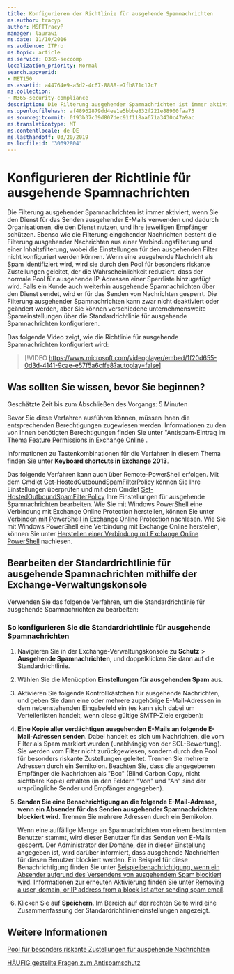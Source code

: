 ```yaml
---
title: Konfigurieren der Richtlinie für ausgehende Spamnachrichten
ms.author: tracyp
author: MSFTTracyP
manager: laurawi
ms.date: 11/10/2016
ms.audience: ITPro
ms.topic: article
ms.service: O365-seccomp
localization_priority: Normal
search.appverid:
- MET150
ms.assetid: a44764e9-a5d2-4c67-8888-e7fb871c17c7
ms.collection:
- M365-security-compliance
description: Die Filterung ausgehender Spamnachrichten ist immer aktiviert, wenn Sie den Dienst für das Senden ausgehender E-Mails verwenden und dadurch Organisationen, die den Dienst nutzen, und ihre jeweiligen Empfänger schützen.
ms.openlocfilehash: af48962879dd4ee1e5bbbe832f221e88900faa75
ms.sourcegitcommit: 0f93b37c39d807dec91f118aa671a3430c47a9ac
ms.translationtype: MT
ms.contentlocale: de-DE
ms.lasthandoff: 03/20/2019
ms.locfileid: "30692804"
---
```

# <a name="configure-the-outbound-spam-policy"></a>Konfigurieren der Richtlinie für ausgehende Spamnachrichten

Die Filterung ausgehender Spamnachrichten ist immer aktiviert, wenn Sie den Dienst für das Senden ausgehender E-Mails verwenden und dadurch Organisationen, die den Dienst nutzen, und ihre jeweiligen Empfänger schützen. Ebenso wie die Filterung eingehender Nachrichten besteht die Filterung ausgehender Nachrichten aus einer Verbindungsfilterung und einer Inhaltsfilterung, wobei die Einstellungen für den ausgehenden Filter nicht konfiguriert werden können. Wenn eine ausgehende Nachricht als Spam identifiziert wird, wird sie durch den Pool für besonders riskante Zustellungen geleitet, der die Wahrscheinlichkeit reduziert, dass der normale Pool für ausgehende IP-Adressen einer Sperrliste hinzugefügt wird. Falls ein Kunde auch weiterhin ausgehende Spamnachrichten über den Dienst sendet, wird er für das Senden von Nachrichten gesperrt. Die Filterung ausgehender Spamnachrichten kann zwar nicht deaktiviert oder geändert werden, aber Sie können verschiedene unternehmensweite Spameinstellungen über die Standardrichtlinie für ausgehende Spamnachrichten konfigurieren. 
  
Das folgende Video zeigt, wie die Richtlinie für ausgehende Spamnachrichten konfiguriert wird:
  
> [!VIDEO https://www.microsoft.com/videoplayer/embed/1f20d655-0d3d-4141-9cae-e57f5a6cffe8?autoplay=false]
  
## <a name="what-do-you-need-to-know-before-you-begin"></a>Was sollten Sie wissen, bevor Sie beginnen?
<a name="sectionSection0"> </a>

Geschätzte Zeit bis zum Abschließen des Vorgangs: 5 Minuten
  
Bevor Sie diese Verfahren ausführen können, müssen Ihnen die entsprechenden Berechtigungen zugewiesen werden. Informationen zu den von Ihnen benötigten Berechtigungen finden Sie unter "Antispam-Eintrag im Thema [Feature Permissions in Exchange Online](http://technet.microsoft.com/library/15073ce1-0917-403b-8839-02a2ebc96e16.aspx) . 
  
Informationen zu Tastenkombinationen für die Verfahren in diesem Thema finden Sie unter **Keyboard shortcuts in Exchange 2013**.
  
Das folgende Verfahren kann auch über Remote-PowerShell erfolgen. Mit dem Cmdlet [Get-HostedOutboundSpamFilterPolicy](http://technet.microsoft.com/library/8f15c83c-c10a-4d9d-b135-35321430bdc2.aspx) können Sie Ihre Einstellungen überprüfen und mit dem Cmdlet [Set-HostedOutboundSpamFilterPolicy](http://technet.microsoft.com/library/665d1b04-d4b5-4a0e-811a-4e37096ccbfd.aspx) Ihre Einstellungen für ausgehende Spamnachrichten bearbeiten. Wie Sie mit Windows PowerShell eine Verbindung mit Exchange Online Protection herstellen, können Sie unter [Verbinden mit PowerShell in Exchange Online Protection](https://go.microsoft.com/fwlink/p/?linkid=627290) nachlesen. Wie Sie mit Windows PowerShell eine Verbindung mit Exchange Online herstellen, können Sie unter [Herstellen einer Verbindung mit Exchange Online PowerShell](https://go.microsoft.com/fwlink/p/?linkid=396554) nachlesen.
  
## <a name="use-the-eac-to-edit-the-default-outbound-spam-policy"></a>Bearbeiten der Standardrichtlinie für ausgehende Spamnachrichten mithilfe der Exchange-Verwaltungskonsole
<a name="sectionSection1"> </a>

Verwenden Sie das folgende Verfahren, um die Standardrichtlinie für ausgehende Spamnachrichten zu bearbeiten:
  
### <a name="to-configure-the-default-outbound-spam-policy"></a>So konfigurieren Sie die Standardrichtlinie für ausgehende Spamnachrichten

1. Navigieren Sie in der Exchange-Verwaltungskonsole zu **Schutz** \> **Ausgehende Spamnachrichten**, und doppelklicken Sie dann auf die Standardrichtlinie.
    
2. Wählen Sie die Menüoption **Einstellungen für ausgehenden Spam** aus. 
    
3. Aktivieren Sie folgende Kontrollkästchen für ausgehende Nachrichten, und geben Sie dann eine oder mehrere zugehörige E-Mail-Adressen in dem nebenstehenden Eingabefeld ein (es kann sich dabei um Verteilerlisten handelt, wenn diese gültige SMTP-Ziele ergeben):
    
1. **Eine Kopie aller verdächtigen ausgehenden E-Mails an folgende E-Mail-Adressen senden**. Dabei handelt es sich um Nachrichten, die vom Filter als Spam markiert wurden (unabhängig von der SCL-Bewertung). Sie werden vom Filter nicht zurückgewiesen, sondern durch den Pool für besonders riskante Zustellungen geleitet. Trennen Sie mehrere Adressen durch ein Semikolon. Beachten Sie, dass die angegebenen Empfänger die Nachrichten als "Bcc" (Blind Carbon Copy, nicht sichtbare Kopie) erhalten (in den Feldern "Von" und "An" sind der ursprüngliche Sender und Empfänger angegeben).
    
2. **Senden Sie eine Benachrichtigung an die folgende E-Mail-Adresse, wenn ein Absender für das Senden ausgehender Spamnachrichten blockiert wird**. Trennen Sie mehrere Adressen durch ein Semikolon.
    
    Wenn eine auffällige Menge an Spamnachrichten von einem bestimmten Benutzer stammt, wird dieser Benutzer für das Senden von E-Mails gesperrt. Der Administrator der Domäne, der in dieser Einstellung angegeben ist, wird darüber informiert, dass ausgehende Nachrichten für diesen Benutzer blockiert werden. Ein Beispiel für diese Benachrichtigung finden Sie unter [Beispielbenachrichtigung, wenn ein Absender aufgrund des Versendens von ausgehendem Spam blockiert wird](sample-notification-when-a-sender-is-blocked-sending-outbound-spam.md). Informationen zur erneuten Aktivierung finden Sie unter [Removing a user, domain, or IP address from a block list after sending spam email](http://technet.microsoft.com/library/712cfcc1-31e8-4e51-8561-b64258a8f1e5.aspx).
    
4. Klicken Sie auf **Speichern**. Im Bereich auf der rechten Seite wird eine Zusammenfassung der Standardrichtlinieneinstellungen angezeigt.
    
## <a name="for-more-information"></a>Weitere Informationen
<a name="sectionSection2"> </a>

[Pool für besonders riskante Zustellungen für ausgehende Nachrichten](high-risk-delivery-pool-for-outbound-messages.md)
  
[HÄUFIG gestellte Fragen zum Antispamschutz](anti-spam-protection-faq.md)
  

